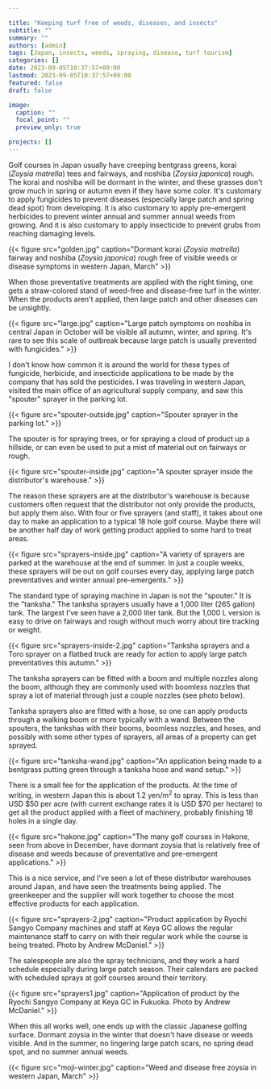 ```yaml
---

title: "Keeping turf free of weeds, diseases, and insects"
subtitle: ""
summary: ""
authors: [admin]
tags: [Japan, insects, weeds, spraying, disease, turf tourism]
categories: []
date: 2023-09-05T10:37:57+09:00
lastmod: 2023-09-05T10:37:57+09:00
featured: false
draft: false

image:
  caption: ""
  focal_point: ""
  preview_only: true

projects: []
---
```


Golf courses in Japan usually have creeping bentgrass greens, korai (*Zoysia matrella*) tees and fairways, and noshiba (*Zoysia japonica*) rough. The korai and noshiba will be dormant in the winter, and these grasses don't grow much in spring or autumn even if they have some color. It's customary to apply fungicides to prevent diseases (especially large patch and spring dead spot) from developing. It is also customary to apply pre-emergent herbicides to prevent winter annual and summer annual weeds from growing. And it is also customary to apply insecticide to prevent grubs from reaching damaging levels.

{{< figure src="golden.jpg" caption="Dormant korai (*Zoysia matrella*) fairway and noshiba (*Zoysia japonica*) rough free of visible weeds or disease symptoms in western Japan, March" >}}

When those preventative treatments are applied with the right timing, one gets a straw-colored stand of weed-free and disease-free turf in the winter. When the products aren't applied, then large patch and other diseases can be unsightly.

{{< figure src="large.jpg" caption="Large patch symptoms on noshiba in central Japan in October will be visible all autumn, winter, and spring. It's rare to see this scale of outbreak because large patch is usually prevented with fungicides." >}}

I don't know how common it is around the world for these types of fungicide, herbicide, and insecticide applications to be made by the company that has sold the pesticides. I was traveling in western Japan, visited the main office of an agricultural supply company, and saw this "spouter" sprayer in the parking lot.

{{< figure src="spouter-outside.jpg" caption="Spouter sprayer in the parking lot." >}}

The spouter is for spraying trees, or for spraying a cloud of product up a hillside, or can even be used to put a mist of material out on fairways or rough.

{{< figure src="spouter-inside.jpg" caption="A spouter sprayer inside the distributor's warehouse." >}}

The reason these sprayers are at the distributor's warehouse is because customers often request that the distributor not only provide the products, but apply them also. With four or five sprayers (and staff), it takes about one day to make an application to a typical 18 hole golf course. Maybe there will be another half day of work getting product applied to some hard to treat areas.

{{< figure src="sprayers-inside.jpg" caption="A variety of sprayers are parked at the warehouse at the end of summer. In just a couple weeks, these sprayers will be out on golf courses every day, applying large patch preventatives and winter annual pre-emergents." >}}

The standard type of spraying machine in Japan is not the "spouter." It is the "tanksha." The tanksha sprayers usually have a 1,000 liter (265 gallon) tank. The largest I've seen have a 2,000 liter tank. But the 1,000 L version is easy to drive on fairways and rough without much worry about tire tracking or weight. 

{{< figure src="sprayers-inside-2.jpg" caption="Tanksha sprayers and a Toro sprayer on a flatbed truck are ready for action to apply large patch preventatives this autumn." >}}

The tanksha sprayers can be fitted with a boom and multiple nozzles along the boom, although they are commonly used with boomless nozzles that spray a lot of material through just a couple nozzles (see photo below).

Tanksha sprayers also are fitted with a hose, so one can apply products through a walking boom or more typically with a wand. Between the spouters, the tankshas with their booms, boomless nozzles, and hoses, and possibly with some other types of sprayers, all areas of a property can get sprayed.

{{< figure src="tanksha-wand.jpg" caption="An application being made to a bentgrass putting green through a tanksha hose and wand setup." >}}

There is a small fee for the application of the products. At the time of writing, in western Japan this is about 1.2 yen/m<sup>2</sup> to spray. This is less than USD $50 per acre (with current exchange rates it is USD $70 per hectare) to get all the product applied with a fleet of machinery, probably finishing 18 holes in a single day.

{{< figure src="hakone.jpg" caption="The many golf courses in Hakone, seen from above in December, have dormant zoysia that is relatively free of disease and weeds because of preventative and pre-emergent applications."  >}}

This is a nice service, and I've seen a lot of these distributor warehouses around Japan, and have seen the treatments being applied. The greenkeeper and the supplier will work together to choose the most effective products for each application.

{{< figure src="sprayers-2.jpg" caption="Product application by Ryochi Sangyo Company machines and staff at Keya GC allows the regular maintenance staff to carry on with their regular work while the course is being treated. Photo by Andrew McDaniel." >}}

The salespeople are also the spray technicians, and they work a hard schedule especially during large patch season. Their calendars are packed with scheduled sprays at golf courses around their territory.

{{< figure src="sprayers1.jpg" caption="Application of product by the Ryochi Sangyo Company at Keya GC in Fukuoka. Photo by Andrew McDaniel." >}}

When this all works well, one ends up with the classic Japanese golfing surface. Dormant zoysia in the winter that doesn't have disease or weeds visible. And in the summer, no lingering large patch scars, no spring dead spot, and no summer annual weeds. 

{{< figure src="moji-winter.jpg" caption="Weed and disease free zoysia in western Japan, March" >}}



